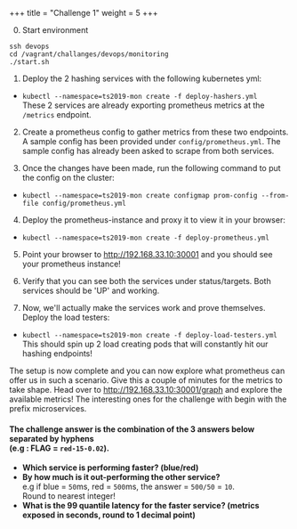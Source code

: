 +++
title = "Challenge 1"
weight = 5
+++

0. Start environment

```
ssh devops
cd /vagrant/challanges/devops/monitoring
./start.sh
```

1. Deploy the 2 hashing services with the following kubernetes yml:

  - `kubectl --namespace=ts2019-mon create -f deploy-hashers.yml`</br>
    These 2 services are already exporting prometheus metrics at the `/metrics` endpoint.

2. Create a prometheus config to gather metrics from these two endpoints. A sample config has been provided under `config/prometheus.yml`. The sample config has already been asked to scrape from both services.

3. Once the changes have been made, run the following command to put the config on the cluster:

  - `kubectl --namespace=ts2019-mon create configmap prom-config --from-file config/prometheus.yml`

4. Deploy the prometheus-instance and proxy it to view it in your browser:

  - `kubectl --namespace=ts2019-mon create -f deploy-prometheus.yml`

5. Point your browser to http://192.168.33.10:30001 and you should see your prometheus instance!

6. Verify that you can see both the services under status/targets. Both services should be 'UP' and working.

7. Now, we'll actually make the services work and prove themselves. Deploy the load testers:
  - `kubectl --namespace=ts2019-mon create -f deploy-load-testers.yml`</br>
  This should spin up 2 load creating pods that will constantly hit our hashing endpoints!

The setup is now complete and you can now explore what prometheus can offer us in such a scenario. Give this a couple of minutes for the metrics to take shape. Head over to http://192.168.33.10:30001/graph and explore the available metrics! The interesting ones for the challenge with begin with the prefix microservices.

#### The challenge answer is the combination of the 3 answers below separated by hyphens</br>(e.g : FLAG = `red-15-0.02`).

 - **Which service is performing faster? (blue/red)**
 - **By how much is it out-performing the other service?**</br>
e.g if blue = `50`ms, red = `500`ms, the answer = `500/50` = `10`.</br>
Round to nearest integer!
 - **What is the 99 quantile latency for the faster service? (metrics exposed in seconds, round to 1 decimal point)**

